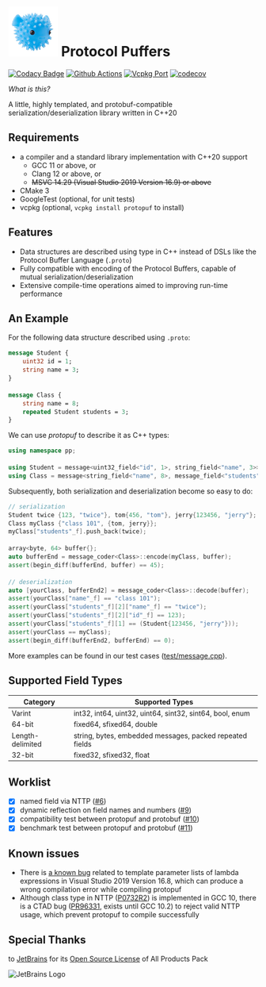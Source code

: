 # ![puffer](asset/puffer.png) Protocol Puffers
[![Codacy Badge](https://api.codacy.com/project/badge/Grade/31e7d1d7bcbe43959aaec3b86093b843)](https://app.codacy.com/gh/PragmaTwice/protopuf?utm_source=github.com&utm_medium=referral&utm_content=PragmaTwice/protopuf&utm_campaign=Badge_Grade)
[![Github Actions](https://github.com/PragmaTwice/protopuf/workflows/BuildAndTest/badge.svg)](https://github.com/PragmaTwice/protopuf/actions)
[![Vcpkg Port](https://img.shields.io/badge/vcpkg-protopuf-blue)](https://github.com/microsoft/vcpkg/blob/master/ports/protopuf/vcpkg.json)
[![codecov](https://codecov.io/gh/PragmaTwice/protopuf/branch/master/graph/badge.svg?token=4EPLZ6Z4J5)](https://codecov.io/gh/PragmaTwice/protopuf)

*What is this?*

A little, highly templated, and protobuf-compatible serialization/deserialization library written in C++20

## Requirements

- a compiler and a standard library implementation with C++20 support 
    - GCC 11 or above, or
    - Clang 12 or above, or
    - ~~MSVC 14.29 (Visual Studio 2019 Version 16.9) or above~~
- CMake 3
- GoogleTest (optional, for unit tests)
- vcpkg (optional, `vcpkg install protopuf` to install)

## Features

- Data structures are described using type in C++ instead of DSLs like the Protocol Buffer Language (`.proto`)
- Fully compatible with encoding of the Protocol Buffers, capable of mutual serialization/deserialization
- Extensive compile-time operations aimed to improving run-time performance

## An Example
For the following data structure described using `.proto`:
```proto
message Student {
    uint32 id = 1;
    string name = 3;
}

message Class {
    string name = 8;
    repeated Student students = 3;
}
```
We can use *protopuf* to describe it as C++ types:
```c++
using namespace pp;

using Student = message<uint32_field<"id", 1>, string_field<"name", 3>>;
using Class = message<string_field<"name", 8>, message_field<"students", 3, Student, repeated>>;
```
Subsequently, both serialization and deserialization become so easy to do:
```c++
// serialization
Student twice {123, "twice"}, tom{456, "tom"}, jerry{123456, "jerry"};
Class myClass {"class 101", {tom, jerry}};
myClass["students"_f].push_back(twice);

array<byte, 64> buffer{};
auto bufferEnd = message_coder<Class>::encode(myClass, buffer);
assert(begin_diff(bufferEnd, buffer) == 45);

// deserialization
auto [yourClass, bufferEnd2] = message_coder<Class>::decode(buffer);
assert(yourClass["name"_f] == "class 101");
assert(yourClass["students"_f][2]["name"_f] == "twice");
assert(yourClass["students"_f][2]["id"_f] == 123);
assert(yourClass["students"_f][1] == (Student{123456, "jerry"}));
assert(yourClass == myClass);
assert(begin_diff(bufferEnd2, bufferEnd) == 0);
```
More examples can be found in our test cases ([test/message.cpp](https://github.com/PragmaTwice/protopuf/blob/master/test/message.cpp)).

## Supported Field Types
Category|	Supported Types
--------|------------------
Varint  | int32, int64, uint32, uint64, sint32, sint64, bool, enum
64-bit  | fixed64, sfixed64, double
Length-delimited| string, bytes, embedded messages, packed repeated fields
32-bit 	| fixed32, sfixed32, float

## Worklist
- [x] named field via NTTP ([#6](https://github.com/PragmaTwice/protopuf/pull/6))
- [x] dynamic reflection on field names and numbers ([#9](https://github.com/PragmaTwice/protopuf/pull/9))
- [x] compatibility test between protopuf and protobuf ([#10](https://github.com/PragmaTwice/protopuf/pull/10))
- [x] benchmark test between protopuf and protobuf ([#11](https://github.com/PragmaTwice/protopuf/pull/11))

## Known issues
- There is [a known bug](https://developercommunity2.visualstudio.com/t/Wrong-compile-error-in-MSVC:-identifier-/1270794) related to template parameter lists of lambda expressions in Visual Studio 2019 Version 16.8, which can produce a wrong compilation error while compiling protopuf
- Although class type in NTTP ([P0732R2](http://www.open-std.org/jtc1/sc22/wg21/docs/papers/2018/p0732r2.pdf)) is implemented in GCC 10, there is a CTAD bug ([PR96331](https://gcc.gnu.org/bugzilla/show_bug.cgi?id=96331), exists until GCC 10.2) to reject valid NTTP usage, which prevent protopuf to compile successfully

## Special Thanks
to [JetBrains](https://www.jetbrains.com/?from=protopuf) for its [Open Source License](https://www.jetbrains.com/community/opensource/?from=protopuf) of All Products Pack

![JetBrains Logo](https://www.jetbrains.com/company/brand/img/jetbrains_logo.png)
